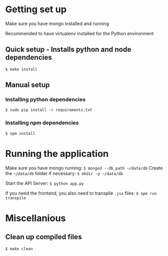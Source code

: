 # Getting set up

Make sure you have mongo installed and running

Recommended to have virtualenv installed for the Python environment

## Quick setup - Installs python and node dependencies
`$ make install`

## Manual setup
### Installing python dependencies
`$ sudo pip install -r requirements.txt`

### Installing npm dependencies
`$ npm install`

# Running the application

Make sure you have mongo running:
`$ mongod --db_path ~/data/db`
Create the `~/data/db` folder if necessary:
`$ mkdir -p ~/data/db`

Start the API Server:
`$ python app.py`

If you need the frontend, you also need to transpile `.jsx` files:
`$ npm run transpile`

# Miscellanious
## Clean up compiled files
`$ make clean`
